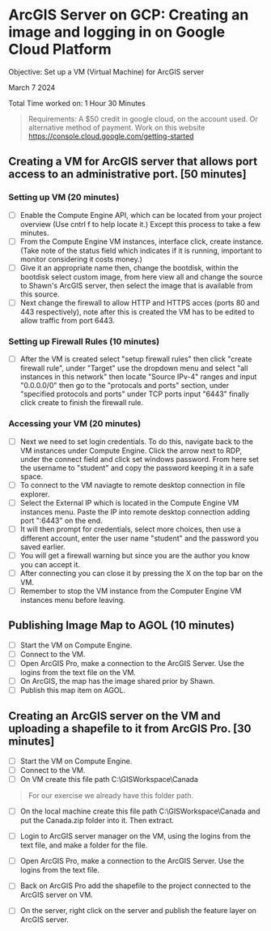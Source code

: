 # ArcGIS Server on GCP: Creating an image and logging in on Google Cloud Platform
Objective: Set up a VM (Virtual Machine) for ArcGIS server

March 7 2024

Total Time worked on: 1 Hour 30 Minutes

> Requirements: A $50 credit in google cloud, on the account used. Or alternative method of payment. Work on this website https://console.cloud.google.com/getting-started

## Creating a VM for ArcGIS server that allows port access to an administrative port. [50 minutes]
### Setting up VM (20 minutes)
- [ ] Enable the Compute Engine API, which can be located from your project overview (Use cntrl f to help locate it.) Except this process to take a few minutes.
- [ ] From the Compute Engine VM instances, interface click, create instance. (Take note of the status field which indicates if it is running, important to monitor considering it costs money.)
- [ ] Give it an appropriate name then, change the bootdisk, within the bootdisk select custom image, from here view all and change the source to Shawn's ArcGIS server, then select the image that is available from this source.
- [ ] Next change the firewall to allow HTTP and HTTPS acces (ports 80 and 443 respectively), note after this is created the VM has to be edited to allow traffic from port 6443.

### Setting up Firewall Rules (10 minutes)
- [ ] After the VM is created select "setup firewall rules" then click "create firewall rule", under "Target" use the dropdown menu and select "all instances in this network" then locate "Source IPv-4" ranges and input "0.0.0.0/0" then go to the "protocals and ports" section, under "specified protocols and ports" under TCP ports input "6443" finally click create to finish the firewall rule.

### Accessing your VM (20 minutes)
- [ ] Next we need to set login credentials. To do this, navigate back to the VM instances under Compute Engine. Click the arrow next to RDP, under the connect field and click set windows password. From here set the username to "student" and copy the password keeping it in a safe space.
- [ ] To connect to the VM naviagte to remote desktop connection in file explorer.
- [ ] Select the External IP which is located in the Compute Engine VM instances menu. Paste the IP into remote desktop connection adding port ":6443" on the end.
- [ ] It will then prompt for credentials, select more choices, then use a different account, enter the user name "student" and the password you saved earlier.
- [ ] You will get a firewall warning but since you are the author you know you can accept it.
- [ ] After connecting you can close it by pressing the X on the top bar on the VM.
- [ ] Remember to stop the VM instance from the Computer Engine VM instances menu before leaving.

## Publishing Image Map to AGOL (10 minutes)
- [ ] Start the VM on Compute Engine.
- [ ] Connect to the VM.
- [ ] Open ArcGIS Pro, make a connection to the ArcGIS Server. Use the logins from the text file on the VM.
- [ ] On ArcGIS, the map has the image shared prior by Shawn.
- [ ] Publish this map item on AGOL.

## Creating an ArcGIS server on the VM and uploading a shapefile to it from ArcGIS Pro. [30 minutes]
- [ ] Start the VM on Compute Engine.
- [ ] Connect to the VM.
- [ ] On VM create this file path C:\GISWorkspace\Canada
> For our exercise we already have this folder path.
- [ ] On the local machine create this file path C:\GISWorkspace\Canada and put the Canada.zip folder into it. Then extract.
- [ ] Login to ArcGIS server manager on the VM, using the logins from the text file, and make a folder for the file.
- [ ] Open ArcGIS Pro, make a connection to the ArcGIS Server. Use the logins from the text file.
- [ ] Back on ArcGIS Pro add the shapefile to the project connected to the ArcGIS server on VM.
- [ ] On the server, right click on the server and publish the feature layer on ArcGIS server.
      


